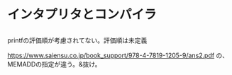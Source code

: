 # インタプリタとコンパイラ


##

printfの評価順が考慮されてない。評価順は未定義

https://www.saiensu.co.jp/book_support/978-4-7819-1205-9/ans2.pdf
の、MEMADDの指定が違う。&抜け。

